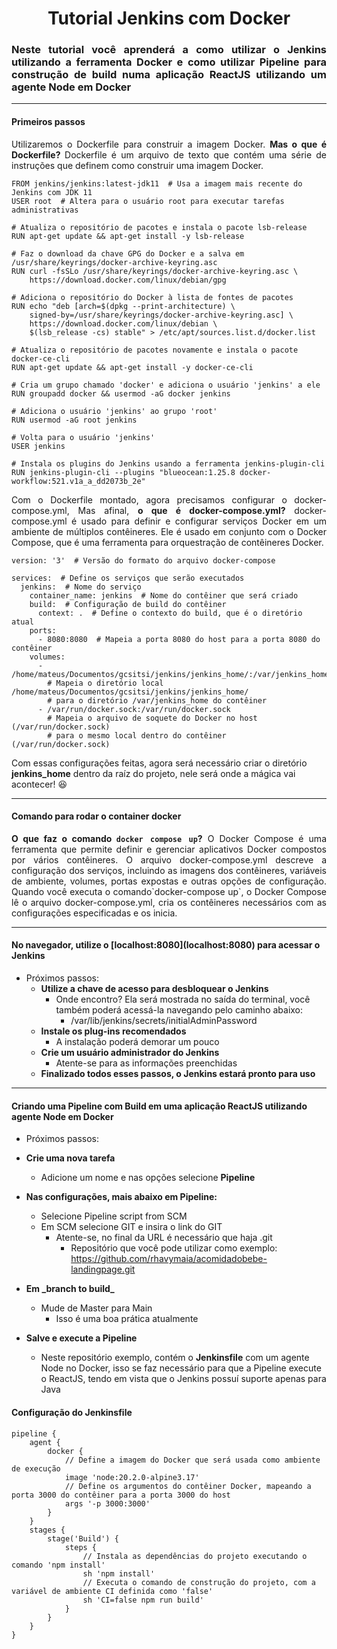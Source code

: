 <h1 align='center'>Tutorial Jenkins com Docker</h1>

<h3 align='justify'>Neste tutorial você aprenderá a como utilizar o Jenkins utilizando a ferramenta Docker e como utilizar Pipeline para construção de build numa aplicação ReactJS utilizando um agente Node em Docker</h3>

------------

<h4>Primeiros passos</h4>

<p align='justify'>Utilizaremos o Dockerfile para construir a imagem Docker. <strong>Mas o que é Dockerfile? </strong>Dockerfile é um arquivo de texto que contém uma série de instruções que definem como construir uma imagem Docker.</p>

    FROM jenkins/jenkins:latest-jdk11  # Usa a imagem mais recente do Jenkins com JDK 11
    USER root  # Altera para o usuário root para executar tarefas administrativas
    
    # Atualiza o repositório de pacotes e instala o pacote lsb-release
    RUN apt-get update && apt-get install -y lsb-release
    
    # Faz o download da chave GPG do Docker e a salva em /usr/share/keyrings/docker-archive-keyring.asc
    RUN curl -fsSLo /usr/share/keyrings/docker-archive-keyring.asc \
        https://download.docker.com/linux/debian/gpg
    
    # Adiciona o repositório do Docker à lista de fontes de pacotes
    RUN echo "deb [arch=$(dpkg --print-architecture) \
        signed-by=/usr/share/keyrings/docker-archive-keyring.asc] \
        https://download.docker.com/linux/debian \
        $(lsb_release -cs) stable" > /etc/apt/sources.list.d/docker.list
    
    # Atualiza o repositório de pacotes novamente e instala o pacote docker-ce-cli
    RUN apt-get update && apt-get install -y docker-ce-cli
    
    # Cria um grupo chamado 'docker' e adiciona o usuário 'jenkins' a ele
    RUN groupadd docker && usermod -aG docker jenkins
    
    # Adiciona o usuário 'jenkins' ao grupo 'root'
    RUN usermod -aG root jenkins
    
    # Volta para o usuário 'jenkins'
    USER jenkins
    
    # Instala os plugins do Jenkins usando a ferramenta jenkins-plugin-cli
    RUN jenkins-plugin-cli --plugins "blueocean:1.25.8 docker-workflow:521.v1a_a_dd2073b_2e"

<p align='justify'>Com o Dockerfile montado, agora precisamos configurar o docker-compose.yml, Mas afinal, <strong>o que é docker-compose.yml?</strong> docker-compose.yml é usado para definir e configurar serviços Docker em um ambiente de múltiplos contêineres. Ele é usado em conjunto com o Docker Compose, que é uma ferramenta para orquestração de contêineres Docker.</p>

    version: '3'  # Versão do formato do arquivo docker-compose
    
    services:  # Define os serviços que serão executados
      jenkins:  # Nome do serviço
        container_name: jenkins  # Nome do contêiner que será criado
        build:  # Configuração de build do contêiner
          context: .  # Define o contexto do build, que é o diretório atual
        ports:
          - 8080:8080  # Mapeia a porta 8080 do host para a porta 8080 do contêiner
        volumes:
          - /home/mateus/Documentos/gcsitsi/jenkins/jenkins_home/:/var/jenkins_home
            # Mapeia o diretório local /home/mateus/Documentos/gcsitsi/jenkins/jenkins_home/
            # para o diretório /var/jenkins_home do contêiner
          - /var/run/docker.sock:/var/run/docker.sock
            # Mapeia o arquivo de soquete do Docker no host (/var/run/docker.sock)
            # para o mesmo local dentro do contêiner (/var/run/docker.sock)

<p>Com essas configurações feitas, agora será necessário criar o diretório <strong>jenkins_home</strong> dentro da raíz do projeto, nele será onde a mágica vai acontecer! 😆 </p>

------------
<h4>Comando para rodar o container docker</h4>
<p align='justify'><strong>O que faz o comando <code>docker compose up</code>?</strong> O Docker Compose é uma ferramenta que permite definir e gerenciar aplicativos Docker compostos por vários contêineres. O arquivo docker-compose.yml descreve a configuração dos serviços, incluindo as imagens dos contêineres, variáveis de ambiente, volumes, portas expostas e outras opções de configuração. Quando você executa o comando`docker-compose up`, o Docker Compose lê o arquivo docker-compose.yml, cria os contêineres necessários com as configurações especificadas e os inicia.</p> 

------------

<h4>No navegador, utilize o [localhost:8080](localhost:8080) para acessar o Jenkins</h4>  

- Próximos passos:
  - **Utilize a chave de acesso para desbloquear o Jenkins**
    - Onde encontro? Ela será mostrada no saída do terminal, você também poderá acessá-la navegando pelo caminho abaixo:
      - /var/lib/jenkins/secrets/initialAdminPassword
  - **Instale os plug-ins recomendados**
    - A instalação poderá demorar um pouco
  - **Crie um usuário administrador do Jenkins**
    - Atente-se para as informações preenchidas
  - **Finalizado todos esses passos, o Jenkins estará pronto para uso**

------------

<h4>Criando uma Pipeline com Build em uma aplicação ReactJS utilizando agente Node em Docker</h4>

- Próximos passos:
 - **Crie uma nova tarefa**
   - Adicione um nome e nas opções selecione **Pipeline**
 - **Nas configurações, mais abaixo em Pipeline:**
   - Selecione Pipeline script from SCM
   - Em SCM selecione GIT e insira o link do GIT
     - Atente-se, no final da URL é necessário que haja .git
        - Repositório que você pode utilizar como exemplo: https://github.com/rhavymaia/acomidadobebe-landingpage.git

 - **Em \_branch to build\_**
   - Mude de Master para Main
     - Isso é uma boa prática atualmente
 - **Salve e execute a Pipeline**
   - Neste repositório exemplo, contém o **Jenkinsfile** com um agente Node no Docker, isso se faz necessário para que a Pipeline execute o ReactJS, tendo em vista que o Jenkins possuí suporte apenas para Java

<h4>Configuração do Jenkinsfile</h4>

    pipeline {
        agent {
            docker {            
                // Define a imagem do Docker que será usada como ambiente de execução
                image 'node:20.2.0-alpine3.17'
                // Define os argumentos do contêiner Docker, mapeando a porta 3000 do contêiner para a porta 3000 do host
                args '-p 3000:3000' 
            }
        }
        stages {
            stage('Build') { 
                steps {
                    // Instala as dependências do projeto executando o comando 'npm install'
                    sh 'npm install' 
                    // Executa o comando de construção do projeto, com a variável de ambiente CI definida como 'false'
                    sh 'CI=false npm run build'
                }
            }
        }
    }


